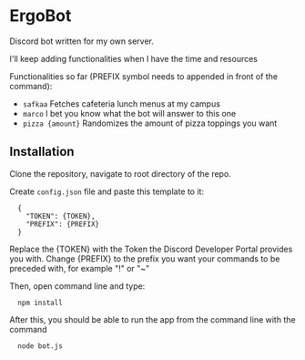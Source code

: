 # ErgoBot
Discord bot written for my own server.

I'll keep adding functionalities when I have the time and resources

Functionalities so far (PREFIX symbol needs to appended in front of the command):
 - ```safkaa``` Fetches cafeteria lunch menus at my campus
 - ```marco``` I bet you know what the bot will answer to this one
 - ```pizza {amount}``` Randomizes the amount of pizza toppings you want

## Installation
Clone the repository, navigate to root directory of the repo.

Create ```config.json``` file and paste this template to it:
```
  {
    "TOKEN": {TOKEN},
    "PREFIX": {PREFIX}
  }
```
Replace the {TOKEN} with the Token the Discord Developer Portal provides you with.
Change {PREFIX} to the prefix you want your commands to be preceded with, for example
"!" or "~"

Then, open command line and type:
```
  npm install
```

After this, you should be able to run the app from the command line with the command
```
  node bot.js
```
